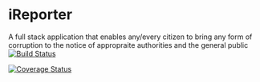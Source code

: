 # iReporter
A full stack application that enables any/every citizen to bring any form of corruption to the notice of appropraite authorities and the general public
[![Build Status](https://travis-ci.org/beejay1293/iReporter.svg?branch=get-specific-redflag)](https://travis-ci.org/beejay1293/iReporter)

[![Coverage Status](https://coveralls.io/repos/github/beejay1293/iReporter/badge.svg?branch=get-specific-redflag)](https://coveralls.io/github/beejay1293/iReporter?branch=get-specific-redflag)
